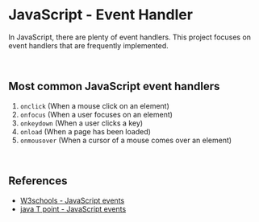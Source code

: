 # JavaScript - Event Handler

In JavaScript, there are plenty of event handlers. This project focuses on event handlers that are frequently implemented.

<br />

## Most common JavaScript event handlers

1. `onclick` (When a mouse click on an element)
2. `onfocus` (When a user focuses on an element)
3. `onkeydown` (When a user clicks a key)
4. `onload` (When a page has been loaded)
5. `onmousover` (When a cursor of a mouse comes over an element)

<br />

## References

- [W3schools - JavaScript events](https://www.w3schools.com/js/js_events.asp)
- [java T point - JavaScript events](https://www.javatpoint.com/javascript-events)
